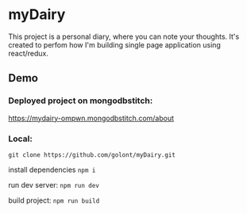 # myDairy

This project is a personal diary, where you can note your thoughts.
It's created to perfom how I'm building single page application using react/redux.

## Demo

### Deployed project on mongodbstitch:

https://mydairy-ompwn.mongodbstitch.com/about

### Local:

`git clone https://github.com/golont/myDairy.git`

install dependencies
`npm i`

run dev server:
`npm run dev`

build project:
`npm run build`
